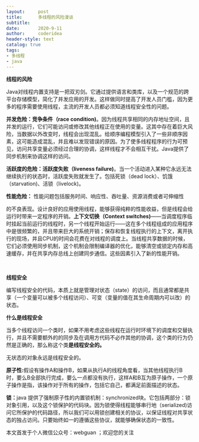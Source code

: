 ```yaml
---
layout:     post
title:      多线程的风险漫谈
subtitle:   
date:       2020-9-11
author:     coderidea
header-style: text
catalog: true
tags:
- 多线程
- java
--- 
```

<p><strong>线程的风险</strong></p>

<p>Java对线程内置支持是一把双刃剑。它通过提供语言和类库，以及一个规范的跨平台存储模型，简化了并发应用的开发。这样做同时提高了开发人员门槛，因为更多的程序需要使用线程，主流的开发人员都必须知道线程安全性的问题。</p>

<p><strong>并发危险：竞争条件（race condition)</strong>。因为线程共享相同的内存地址空间，且并发的运行，它们可能访问或修改其他线程正在使用的变量。这其中存在着巨大风险，当数据以外改变时，线程会出现混乱。给顺序编程模型引入了一些非顺序因素，这可能造成混乱，并且难以发现错误的原因。为了使多线程程序的行为可预见，访问共享变量必须经过合理的协调，这样线程才不会相互干扰。Java提供了同步机制来协调这样的访问。</p>

<p><strong>活跃度的危险：活跃度失败（liveness failure)</strong>。当一个活动进入某种它永远无法继续执行的状态时，活跃度失败就发生了。包括死锁（dead lock）、饥饿（starvation)、活锁（livelock)。</p>

<p><strong>性能危险：</strong> 性能问题包括服务时间、响应性、吞吐量、资源消费或者可伸缩性</p>

<p>的不良表现。设计良好的应用使用线程，能够获得纯粹的性能收益，但是线程会给运行时带来一定程序的开销。<strong>上下文切换（Context switches)</strong>——当调度程序临时挂起当前运行的线程时，另一个线程开始运行——这在多个线程组成的应用程序中是很频繁的，并且带来巨大的系统开销；保存和恢复线程执行的上下文，离开执行的现场，并且CPU的时间会花费在对线程的调度上。当线程共享数据的时候，它们必须使用同步机制，这个机制会限制编译器的优化，能够清空或锁定内存和高速缓存，并在共享内存总线上创建同步通信。这些因素引入了新的性能开销。</p>

<p> </p>

<p><strong>线程安全</strong></p>

<p>编写线程安全的代码，本质上就是管理对状态（state）的访问，而且通常都是共享（一个变量可以被多个线程访问）、可变（变量的值在其生命周期内可以改）的状态。</p>

<p><strong>什么是线程安全</strong></p>

<p>当多个线程访问一个类时，如果不用考虑这些线程在运行时环境下的调度和交替执行，并且不需要额外的的同步及在调用方代码不必作其他的协调，这个类的行为仍然是正确的，那么称这个类<strong>是线程安全的。</strong></p>

<p>无状态的对象永远是线程安全的。</p>

<p><strong>原子性:</strong>假设有操作A和操作B，如果从执行A的线程角度看，当其他线程执行B时，要么B全部执行完成，要么一点都没有执行，这样A和B互为原子操作，一个原子操作是指，该操作对于所有的操作，包括它自己，都满足前面描述的状态。</p>

<p><strong>锁：</strong>java 提供了强制原子性的内置锁机制：synchronized块。它包括两部分：锁对象引用，以及这个锁保护的代码块。因为锁使得线程能够串行地（serialized)访问它所保护的代码路径，所以我们可以用锁创建相关的协议，以保证线程对共享状态的独占访问。只要始终如一的遵循这些协议，就能够确保状态的一致性。</p>

<p>本文首发于个人微信公众号：webguan ；欢迎您的关注</p>

<p><img alt="" class="has" src="https://img-blog.csdn.net/20180825235533667?watermark/2/text/aHR0cHM6Ly9ibG9nLmNzZG4ubmV0L3RpYW55YXhpYW5n/font/5a6L5L2T/fontsize/400/fill/I0JBQkFCMA==/dissolve/70" /></p>
